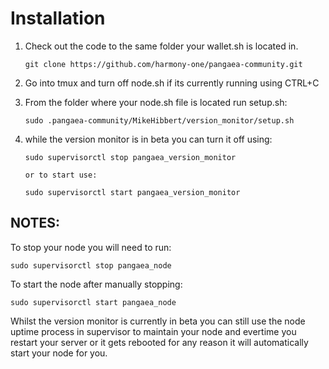 # Installation

1) Check out the code to the same folder your wallet.sh is located in.
    ```
    git clone https://github.com/harmony-one/pangaea-community.git

    ```
    
2) Go into tmux and turn off node.sh if its currently running using CTRL+C


3) From the folder where your node.sh file is located run setup.sh:
    ```
    sudo .pangaea-community/MikeHibbert/version_monitor/setup.sh
    ```
    
4) while the version monitor is in beta you can turn it off using:
   ```
   sudo supervisorctl stop pangaea_version_monitor
   
   or to start use:

   sudo supervisorctl start pangaea_version_monitor
   ```


## NOTES:
To stop your node you will need to run:

   ```
   sudo supervisorctl stop pangaea_node
   ```

To start the node after manually stopping:
   ```
   sudo supervisorctl start pangaea_node
   ```

Whilst the version monitor is currently in beta you can still use the node uptime process in supervisor to maintain your node and evertime you restart your server or it gets rebooted for any reason it will automatically start your node for you.


    
